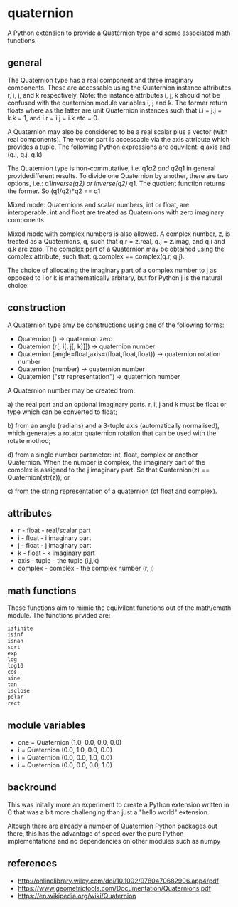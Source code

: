 # quaternion

A Python extension to provide a Quaternion type and some associated math functions.

## general

The Quaternion type has a real component and three imaginary components. These are
accessable using the Quaternion instance attributes r, i, j, and k respectively.
Note: the instance attributes i, j, k should not be confused with the quaternion
module variables i, j and k. The former return floats where as the latter are unit
Quaternion instances such that i.i = j.j = k.k = 1, and i.r = i.j = i.k etc = 0.

A Quaternion may also be considered to be a real scalar plus a vector (with real
components). The vector part is accessable via the axis attribute which provides a
tuple. The following Python expressions are equvilent: q.axis and (q.i, q.j, q.k)

The Quaternion type is non-commutative, i.e.  q1*q2  and  q2*q1 in general
 providedifferent results. To divide one Quaternion by another, there are two
options, i.e.:  q1*inverse(q2) or inverse(q2)* q1. The quotient function returns
the former. So (q1/q2)*q2 == q1

Mixed mode: Quaternions and scalar numbers, int or float, are interoperable.
int and float are treated as Quaternions with zero imaginary components.

Mixed mode with complex numbers is also allowed. A complex number, z, is treated
as a Quaternions, q, such that q.r = z.real, q.j = z.imag, and q.i and q.k are
zero. The complex part of a Quaternion may be obtained using the complex
attribute, such that:  q.complex == complex(q.r, q.j).

The choice of allocating the imaginary part of a complex number to j as opposed
to i or k is mathematically arbitary, but for Python j is the natural choice.

## construction

A Quaternion type amy be constructions using one of the following forms:

* Quaternion ()                                     -> quaternion zero
* Quaternion (r[, i[, j[, k]]])                     -> quaternion number
* Quaternion (angle=float,axis=(float,float,float)) -> quaternion rotation number
* Quaternion (number)                               -> quaternion number
* Quaternion ("str representation")                 -> quaternion number

A Quaternion number may be created from:

a) the real part and an optional imaginary parts. r, i, j and k must be float
   or type which can be converted to float;

b) from an angle (radians) and a 3-tuple axis (automatically normalised),
   which generates a rotator quaternion rotation that can be used with the 
   rotate mothod;

d) from a single number parameter: int, float, complex or another Quaternion.
   When the number is complex, the imaginary part of the complex is assigned
   to the j imaginary part. So that Quaternion(z) == Quaternion(str(z)); or

c) from the string representation of a quaternion (cf float and complex).


## attributes

* r       - float - real/scalar part
* i       - float - i imaginary part
* j       - float - j imaginary part
* k       - float - k imaginary part
* axis    - tuple - the tuple (i,j,k) 
* complex - complex - the complex number (r, j)


## math functions

These functions aim to mimic the equivilent functions out of the math/cmath module.
The functions prvided are:

    isfinite
    isinf
    isnan
    sqrt
    exp
    log
    log10
    cos
    sine
    tan
    isclose
    polar
    rect

## module variables

* one = Quaternion (1.0, 0.0, 0.0, 0.0)
* i   = Quaternion (0.0, 1.0, 0.0, 0.0)
* i   = Quaternion (0.0, 0.0, 1.0, 0.0)
* i   = Quaternion (0.0, 0.0, 0.0, 1.0)

## backround

This was initally more an experiment to create a Python extension written in C
that was a bit more challenging than just a "hello world" extension.

Altough there are already a number of Quaternion Python packages out there, this
has the advantage of speed over the pure Python implementations and no dependencies
on other modules such as numpy

## references

* http://onlinelibrary.wiley.com/doi/10.1002/9780470682906.app4/pdf
* https://www.geometrictools.com/Documentation/Quaternions.pdf
* https://en.wikipedia.org/wiki/Quaternion

